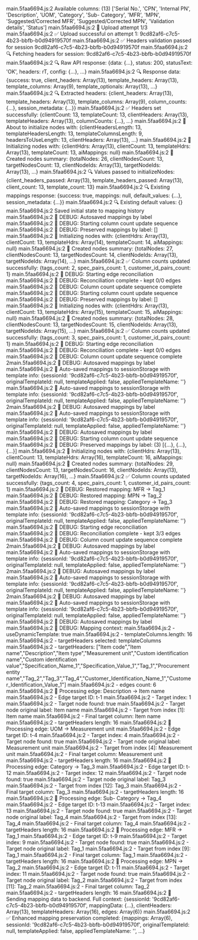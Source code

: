 main.5faa6694.js:2 Available columns: (13) ['Serial No.', 'CPN', 'Internal PN', 'Description', 'UOM', 'Category', 'Sub- Category', 'MFR', 'MPN', 'Suggested/Corrected MFR', 'Suggested/Corrected MPN', 'Validation details', 'Status']
main.5faa6694.js:2 🔄 Upload attempt 1/3
main.5faa6694.js:2 ✅ Upload successful on attempt 1: 9cd82af6-c7c5-4b23-bbfb-b0d94919570f
main.5faa6694.js:2 ✅ Headers validation passed for session 9cd82af6-c7c5-4b23-bbfb-b0d94919570f
main.5faa6694.js:2 🔍 Fetching headers for session: 9cd82af6-c7c5-4b23-bbfb-b0d94919570f
main.5faa6694.js:2 🔍 Raw API response: {data: {…}, status: 200, statusText: 'OK', headers: rT, config: {…}, …}
main.5faa6694.js:2 🔍 Response data: {success: true, client_headers: Array(13), template_headers: Array(13), template_columns: Array(9), template_optionals: Array(13), …}
main.5faa6694.js:2 🔍 Extracted headers: {client_headers: Array(13), template_headers: Array(13), template_columns: Array(9), column_counts: {…}, session_metadata: {…}}
main.5faa6694.js:2 ✅ Headers set successfully: {clientCount: 13, templateCount: 13, clientHeaders: Array(13), templateHeaders: Array(13), columnCounts: {…}, …}
main.5faa6694.js:2 📝 About to initialize nodes with: {clientHeadersLength: 13, templateHeadersLength: 13, templateColumnsLength: 9, headersToUseLength: 13, clientHeaders: Array(13), …}
main.5faa6694.js:2 🔧 Initializing nodes with: {clientHdrs: Array(13), clientCount: 13, templateHdrs: Array(13), templateCount: 13, aiMappings: null}
main.5faa6694.js:2 🔧 Created nodes summary: {totalNodes: 26, clientNodesCount: 13, targetNodesCount: 13, clientNodeIds: Array(13), targetNodeIds: Array(13), …}
main.5faa6694.js:2 🔍 Values passed to initializeNodes: {client_headers_passed: Array(13), template_headers_passed: Array(13), client_count: 13, template_count: 13}
main.5faa6694.js:2 🔍 Existing mappings response: {success: true, mappings: null, default_values: {…}, session_metadata: {…}}
main.5faa6694.js:2 🔍 Existing default values: {}
main.5faa6694.js:2 Saved initial state to mapping history
main.5faa6694.js:2 🔧 DEBUG: Autosaved mappings by label
main.5faa6694.js:2 🔧 DEBUG: Starting column count update sequence
main.5faa6694.js:2 🔧 DEBUG: Preserved mappings by label: []
main.5faa6694.js:2 🔧 Initializing nodes with: {clientHdrs: Array(13), clientCount: 13, templateHdrs: Array(14), templateCount: 14, aiMappings: null}
main.5faa6694.js:2 🔧 Created nodes summary: {totalNodes: 27, clientNodesCount: 13, targetNodesCount: 14, clientNodeIds: Array(13), targetNodeIds: Array(14), …}
main.5faa6694.js:2 ✅ Column counts updated successfully: {tags_count: 2, spec_pairs_count: 1, customer_id_pairs_count: 1}
main.5faa6694.js:2 🔧 DEBUG: Starting edge reconciliation
main.5faa6694.js:2 🔧 DEBUG: Reconciliation complete - kept 0/0 edges
main.5faa6694.js:2 🔧 DEBUG: Column count update sequence complete
main.5faa6694.js:2 🔧 DEBUG: Starting column count update sequence
main.5faa6694.js:2 🔧 DEBUG: Preserved mappings by label: []
main.5faa6694.js:2 🔧 Initializing nodes with: {clientHdrs: Array(13), clientCount: 13, templateHdrs: Array(15), templateCount: 15, aiMappings: null}
main.5faa6694.js:2 🔧 Created nodes summary: {totalNodes: 28, clientNodesCount: 13, targetNodesCount: 15, clientNodeIds: Array(13), targetNodeIds: Array(15), …}
main.5faa6694.js:2 ✅ Column counts updated successfully: {tags_count: 3, spec_pairs_count: 1, customer_id_pairs_count: 1}
main.5faa6694.js:2 🔧 DEBUG: Starting edge reconciliation
main.5faa6694.js:2 🔧 DEBUG: Reconciliation complete - kept 0/0 edges
main.5faa6694.js:2 🔧 DEBUG: Column count update sequence complete
2main.5faa6694.js:2 🔧 DEBUG: Autosaved mappings by label
main.5faa6694.js:2 🔄 Auto-saved mappings to sessionStorage with template info: {sessionId: '9cd82af6-c7c5-4b23-bbfb-b0d94919570f', originalTemplateId: null, templateApplied: false, appliedTemplateName: ''}
main.5faa6694.js:2 🔄 Auto-saved mappings to sessionStorage with template info: {sessionId: '9cd82af6-c7c5-4b23-bbfb-b0d94919570f', originalTemplateId: null, templateApplied: false, appliedTemplateName: ''}
2main.5faa6694.js:2 🔧 DEBUG: Autosaved mappings by label
main.5faa6694.js:2 🔄 Auto-saved mappings to sessionStorage with template info: {sessionId: '9cd82af6-c7c5-4b23-bbfb-b0d94919570f', originalTemplateId: null, templateApplied: false, appliedTemplateName: ''}
main.5faa6694.js:2 🔧 DEBUG: Autosaved mappings by label
main.5faa6694.js:2 🔧 DEBUG: Starting column count update sequence
main.5faa6694.js:2 🔧 DEBUG: Preserved mappings by label: (3) [{…}, {…}, {…}]
main.5faa6694.js:2 🔧 Initializing nodes with: {clientHdrs: Array(13), clientCount: 13, templateHdrs: Array(16), templateCount: 16, aiMappings: null}
main.5faa6694.js:2 🔧 Created nodes summary: {totalNodes: 29, clientNodesCount: 13, targetNodesCount: 16, clientNodeIds: Array(13), targetNodeIds: Array(16), …}
main.5faa6694.js:2 ✅ Column counts updated successfully: {tags_count: 4, spec_pairs_count: 1, customer_id_pairs_count: 1}
main.5faa6694.js:2 🔧 DEBUG: Restored mapping: MFR -> Tag_1
main.5faa6694.js:2 🔧 DEBUG: Restored mapping: MPN -> Tag_2
main.5faa6694.js:2 🔧 DEBUG: Restored mapping: Category -> Tag_3
main.5faa6694.js:2 🔄 Auto-saved mappings to sessionStorage with template info: {sessionId: '9cd82af6-c7c5-4b23-bbfb-b0d94919570f', originalTemplateId: null, templateApplied: false, appliedTemplateName: ''}
main.5faa6694.js:2 🔧 DEBUG: Starting edge reconciliation
main.5faa6694.js:2 🔧 DEBUG: Reconciliation complete - kept 3/3 edges
main.5faa6694.js:2 🔧 DEBUG: Column count update sequence complete
2main.5faa6694.js:2 🔧 DEBUG: Autosaved mappings by label
main.5faa6694.js:2 🔄 Auto-saved mappings to sessionStorage with template info: {sessionId: '9cd82af6-c7c5-4b23-bbfb-b0d94919570f', originalTemplateId: null, templateApplied: false, appliedTemplateName: ''}
2main.5faa6694.js:2 🔧 DEBUG: Autosaved mappings by label
main.5faa6694.js:2 🔄 Auto-saved mappings to sessionStorage with template info: {sessionId: '9cd82af6-c7c5-4b23-bbfb-b0d94919570f', originalTemplateId: null, templateApplied: false, appliedTemplateName: ''}
2main.5faa6694.js:2 🔧 DEBUG: Autosaved mappings by label
main.5faa6694.js:2 🔄 Auto-saved mappings to sessionStorage with template info: {sessionId: '9cd82af6-c7c5-4b23-bbfb-b0d94919570f', originalTemplateId: null, templateApplied: false, appliedTemplateName: ''}
main.5faa6694.js:2 🔧 DEBUG: Autosaved mappings by label
main.5faa6694.js:2 🔧 DEBUG: Mapping context:
main.5faa6694.js:2   - useDynamicTemplate: true
main.5faa6694.js:2   - templateColumns.length: 16
main.5faa6694.js:2   - targetHeaders selected: templateColumns
main.5faa6694.js:2   - targetHeaders: ["Item code","Item name","Description","Item type","Measurement unit","Custom identification name","Custom identification value","Specification_Name_1","Specification_Value_1","Tag_1","Procurement entity name","Tag_2","Tag_3","Tag_4","Customer_Identification_Name_1","Customer_Identification_Value_1"]
main.5faa6694.js:2   - edges count: 6
main.5faa6694.js:2 🔧 Processing edge: Description -> Item name
main.5faa6694.js:2   - Edge target ID: t-1
main.5faa6694.js:2   - Target index: 1
main.5faa6694.js:2   - Target node found: true
main.5faa6694.js:2   - Target node original label: Item name
main.5faa6694.js:2   - Target from index [1]: Item name
main.5faa6694.js:2   - Final target column: Item name
main.5faa6694.js:2   - targetHeaders length: 16
main.5faa6694.js:2 🔧 Processing edge: UOM -> Measurement unit
main.5faa6694.js:2   - Edge target ID: t-4
main.5faa6694.js:2   - Target index: 4
main.5faa6694.js:2   - Target node found: true
main.5faa6694.js:2   - Target node original label: Measurement unit
main.5faa6694.js:2   - Target from index [4]: Measurement unit
main.5faa6694.js:2   - Final target column: Measurement unit
main.5faa6694.js:2   - targetHeaders length: 16
main.5faa6694.js:2 🔧 Processing edge: Category -> Tag_3
main.5faa6694.js:2   - Edge target ID: t-12
main.5faa6694.js:2   - Target index: 12
main.5faa6694.js:2   - Target node found: true
main.5faa6694.js:2   - Target node original label: Tag_3
main.5faa6694.js:2   - Target from index [12]: Tag_3
main.5faa6694.js:2   - Final target column: Tag_3
main.5faa6694.js:2   - targetHeaders length: 16
main.5faa6694.js:2 🔧 Processing edge: Sub- Category -> Tag_4
main.5faa6694.js:2   - Edge target ID: t-13
main.5faa6694.js:2   - Target index: 13
main.5faa6694.js:2   - Target node found: true
main.5faa6694.js:2   - Target node original label: Tag_4
main.5faa6694.js:2   - Target from index [13]: Tag_4
main.5faa6694.js:2   - Final target column: Tag_4
main.5faa6694.js:2   - targetHeaders length: 16
main.5faa6694.js:2 🔧 Processing edge: MFR -> Tag_1
main.5faa6694.js:2   - Edge target ID: t-9
main.5faa6694.js:2   - Target index: 9
main.5faa6694.js:2   - Target node found: true
main.5faa6694.js:2   - Target node original label: Tag_1
main.5faa6694.js:2   - Target from index [9]: Tag_1
main.5faa6694.js:2   - Final target column: Tag_1
main.5faa6694.js:2   - targetHeaders length: 16
main.5faa6694.js:2 🔧 Processing edge: MPN -> Tag_2
main.5faa6694.js:2   - Edge target ID: t-11
main.5faa6694.js:2   - Target index: 11
main.5faa6694.js:2   - Target node found: true
main.5faa6694.js:2   - Target node original label: Tag_2
main.5faa6694.js:2   - Target from index [11]: Tag_2
main.5faa6694.js:2   - Final target column: Tag_2
main.5faa6694.js:2   - targetHeaders length: 16
main.5faa6694.js:2 🔄 Sending mapping data to backend. Full context: {sessionId: '9cd82af6-c7c5-4b23-bbfb-b0d94919570f', mappingData: {…}, clientHeaders: Array(13), templateHeaders: Array(16), edges: Array(6)}
main.5faa6694.js:2 ✅ Enhanced mapping preservation completed: {mappings: Array(6), sessionId: '9cd82af6-c7c5-4b23-bbfb-b0d94919570f', originalTemplateId: null, templateApplied: false, appliedTemplateName: '', …}